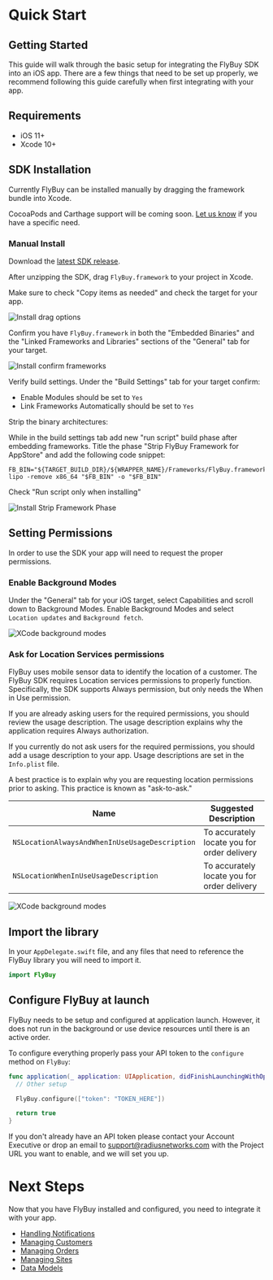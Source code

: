 # Quick Start

## Getting Started

This guide will walk through the basic setup for integrating the FlyBuy SDK into an iOS app. There are a few things that need to be set up properly, we recommend following this guide carefully when first integrating with your app.

## Requirements

- iOS 11+
- Xcode 10+

## SDK Installation

Currently FlyBuy can be installed manually by dragging the framework bundle into Xcode.

CocoaPods and Carthage support will be coming soon. [Let us know](mailto:support@radiusnetworks.com) if you have a specific need.

### Manual Install

Download the [latest SDK release](https://github.com/RadiusNetworks/flybuy-ios/releases/latest).

After unzipping the SDK, drag `FlyBuy.framework` to your project in Xcode.

Make sure to check "Copy items as needed" and check the target for your app.

![Install drag options](img/install_drag_options.png)

Confirm you have `FlyBuy.framework` in both the "Embedded Binaries" and the "Linked Frameworks and Libraries" sections of the "General" tab for your target.

![Install confirm frameworks](img/install_confirm_embedded.png)

Verify build settings. Under the "Build Settings" tab for your target confirm:

- Enable Modules should be set to `Yes`
- Link Frameworks Automatically should be set to `Yes`

Strip the binary architectures:

While in the build settings tab add new "run script" build phase after embedding frameworks. Title the phase "Strip FlyBuy Framework for AppStore" and add the following code snippet:

```
FB_BIN="${TARGET_BUILD_DIR}/${WRAPPER_NAME}/Frameworks/FlyBuy.framework/FlyBuy"
lipo -remove x86_64 "$FB_BIN" -o "$FB_BIN"
```

Check "Run script only when installing"

![Install Strip Framework Phase](img/install_strip_framework.png)


## Setting Permissions

In order to use the SDK your app will need to request the proper permissions.


### Enable Background Modes

Under the "General" tab for your iOS target, select Capabilities and scroll down to Background Modes. Enable Background Modes and select `Location updates` and `Background fetch`.

![XCode background modes](img/quickstart_background_modes.png)

### Ask for Location Services permissions

FlyBuy uses mobile sensor data to identify the location of a customer.  The FlyBuy SDK requires Location services permissions to properly function. Specifically, the SDK supports Always permission, but only needs the When in Use permission.

If you are already asking users for the required permissions, you should review the usage description. The usage description explains why the application requires Always authorization.

If you currently do not ask users for the required permissions, you should add a usage description to your app. Usage descriptions are set in the `Info.plist` file.

A best practice is to explain why you are requesting location permissions prior to asking. This practice is known as "ask-to-ask."

| Name                                           | Suggested Description                       |
| ---------------------------------------------- | ------------------------------------------- |
| `NSLocationAlwaysAndWhenInUseUsageDescription` | To accurately locate you for order delivery |
| `NSLocationWhenInUseUsageDescription`          | To accurately locate you for order delivery |

![XCode background modes](img/quickstart_location_permissions.png)

## Import the library

In your `AppDelegate.swift` file, and any files that need to reference the FlyBuy library you will need to import it.

```swift
import FlyBuy
```

## Configure FlyBuy at launch

FlyBuy needs to be setup and configured at application launch. However, it does not run in the background or use device resources until there is an active order.

To configure everything properly pass your API token to the `configure` method on `FlyBuy`:

```swift
func application(_ application: UIApplication, didFinishLaunchingWithOptions launchOptions: [UIApplication.LaunchOptionsKey: Any]?) -> Bool {
  // Other setup

  FlyBuy.configure(["token": "TOKEN_HERE"])

  return true
}
```

If you don't already have an API token please contact your Account Executive or drop an email to [support@radiusnetworks.com](mailto:support@radiusnetworks.com) with the Project URL you want to enable, and we will set you up.

# Next Steps

Now that you have FlyBuy installed and configured, you need to integrate it with your app.

- [Handling Notifications](notifications.md)
- [Managing Customers](customer.md)
- [Managing Orders](orders.md)
- [Managing Sites](sites.md)
- [Data Models](data_models.md)
